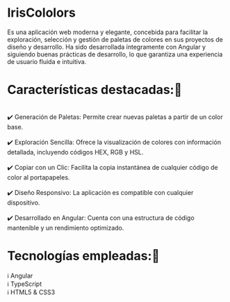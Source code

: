 # IrisCololors 

Es una aplicación web moderna y elegante, concebida para facilitar la exploración, selección y gestión de paletas de colores en sus proyectos de diseño y desarrollo. Ha sido desarrollada íntegramente con Angular y siguiendo buenas prácticas de desarrollo, lo que garantiza una experiencia de usuario fluida e intuitiva.<br>

# Características destacadas:🌟
<br>
✔️ Generación de Paletas: Permite crear nuevas paletas a partir de un color base.
<br><br>
✔️ Exploración Sencilla: Ofrece la visualización de colores con información detallada, incluyendo códigos HEX, RGB y HSL.
<br><br>
✔️ Copiar con un Clic: Facilita la copia instantánea de cualquier código de color al portapapeles.
<br><br>
✔️ Diseño Responsivo: La aplicación es compatible con cualquier dispositivo.
<br><br>
✔️ Desarrollado en Angular: Cuenta con una estructura de código mantenible y un rendimiento optimizado.<br>

# Tecnologías empleadas:🚀
ℹ️ Angular<br>
ℹ️ TypeScript<br>
ℹ️ HTML5 & CSS3
 
 
